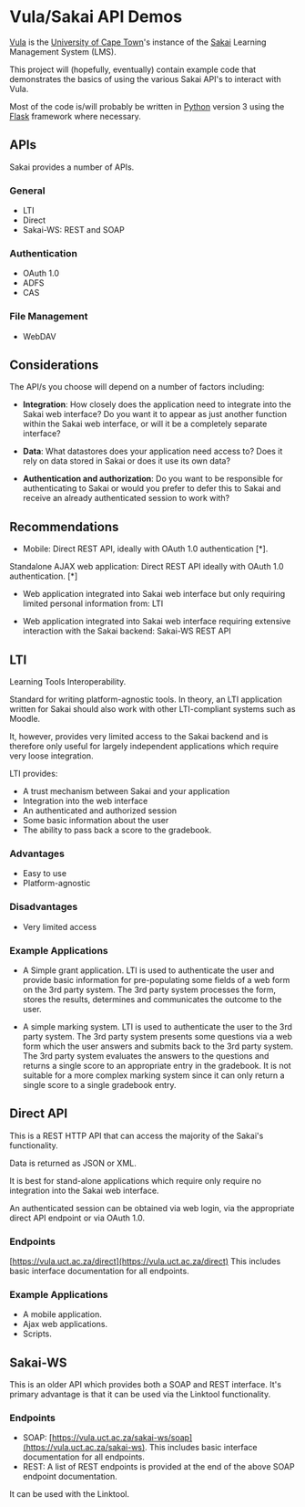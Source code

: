 # Vula/Sakai API Demos

[Vula](https://vula.uct.ac.za) is the [University of Cape
Town](http://www.uct.ac.za)'s instance of the
[Sakai](https://www.sakaiproject.org) Learning Management System (LMS).

This project will (hopefully, eventually) contain example code that
demonstrates the basics of using the various Sakai API's to interact
with Vula.

Most of the code is/will probably be written in
[Python](https://www.python.org) version 3 using the
[Flask](http://flask.pocoo.org/) framework where necessary.

## APIs

Sakai provides a number of APIs.

### General

* LTI
* Direct
* Sakai-WS: REST and SOAP

### Authentication

* OAuth 1.0
* ADFS
* CAS

### File Management

* WebDAV

## Considerations

The API/s you choose will depend on a number of factors including:

* **Integration**: How closely does the application need to integrate into
  the Sakai web interface? Do you want it to appear as just 
  another function within the Sakai web interface, or will it be a 
  completely separate interface? 
  
* **Data**: What datastores does your application need access to? Does it
  rely on data stored in Sakai or does it use its own data? 

* **Authentication and authorization**: Do you want to be responsible for
  authenticating to Sakai or would you prefer to defer this to Sakai
  and receive an already authenticated session to work with? 

## Recommendations

* Mobile: Direct REST API, ideally with OAuth 1.0 authentication [*]. 

 Standalone AJAX web application: Direct REST API ideally with OAuth
  1.0 authentication. [*] 

* Web application integrated into Sakai web interface but only requiring
  limited personal information from: LTI

* Web application integrated into Sakai web interface requiring
  extensive interaction with the Sakai backend: Sakai-WS REST API


## LTI

Learning Tools Interoperability.

Standard for writing platform-agnostic tools. In theory, an LTI
application written for Sakai should also work with other LTI-compliant
systems such as Moodle.

It, however, provides very limited access to the Sakai backend and
is therefore only useful for largely independent applications which 
require very loose integration.

LTI provides: 
* A trust mechanism between Sakai and your application
* Integration into the web interface
* An authenticated and authorized session
* Some basic information about the user
* The ability to pass back a score to the gradebook. 

### Advantages
* Easy to use 
* Platform-agnostic

### Disadvantages
* Very limited access 

### Example Applications

* A Simple grant application. LTI is used to authenticate the user and
  provide basic information for pre-populating some fields of a web form
  on the 3rd party system. The 3rd party system processes the form,
  stores the results, determines and communicates the outcome to the
  user.

* A simple marking system. LTI is used to authenticate the user to the
  3rd party system. The 3rd party system presents some questions via a
  web form which the user answers and submits back to the 3rd party
  system. The 3rd party system evaluates the answers to the questions
  and returns a single score to an appropriate entry in the gradebook.
  It is not suitable for a more complex marking system since it can only
  return a single score to a single gradebook entry.

## Direct API

This is a REST HTTP API that can access the majority of the Sakai's 
functionality. 

Data is returned as JSON or XML.

It is best for stand-alone applications which require only require no 
integration into the Sakai web interface.

An authenticated session can be obtained via web login, via the
appropriate direct API endpoint or via  OAuth 1.0.

### Endpoints
[https://vula.uct.ac.za/direct](https://vula.uct.ac.za/direct) This 
includes basic interface documentation for all endpoints. 


### Example Applications

* A mobile application. 
* Ajax web applications. 
* Scripts. 

## Sakai-WS

This is an older API which provides both a SOAP and REST interface.
It's primary advantage is that it can be used via the Linktool 
functionality. 

### Endpoints
* SOAP: [https://vula.uct.ac.za/sakai-ws/soap](https://vula.uct.ac.za/sakai-ws). This includes basic interface documentation for all endpoints.
* REST: A list of REST endpoints is provided at the end of the above
  SOAP endpoint documentation. 



It can be used with the Linktool.







